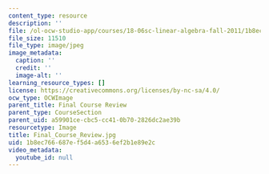 ```yaml
---
content_type: resource
description: ''
file: /ol-ocw-studio-app/courses/18-06sc-linear-algebra-fall-2011/1b8ec766687ef5d4a6536ef2b1e89e2c_Final_Course_Review.jpg
file_size: 11510
file_type: image/jpeg
image_metadata:
  caption: ''
  credit: ''
  image-alt: ''
learning_resource_types: []
license: https://creativecommons.org/licenses/by-nc-sa/4.0/
ocw_type: OCWImage
parent_title: Final Course Review
parent_type: CourseSection
parent_uid: a59901ce-cbc5-cc41-0b70-2826dc2ae39b
resourcetype: Image
title: Final_Course_Review.jpg
uid: 1b8ec766-687e-f5d4-a653-6ef2b1e89e2c
video_metadata:
  youtube_id: null
---
```

